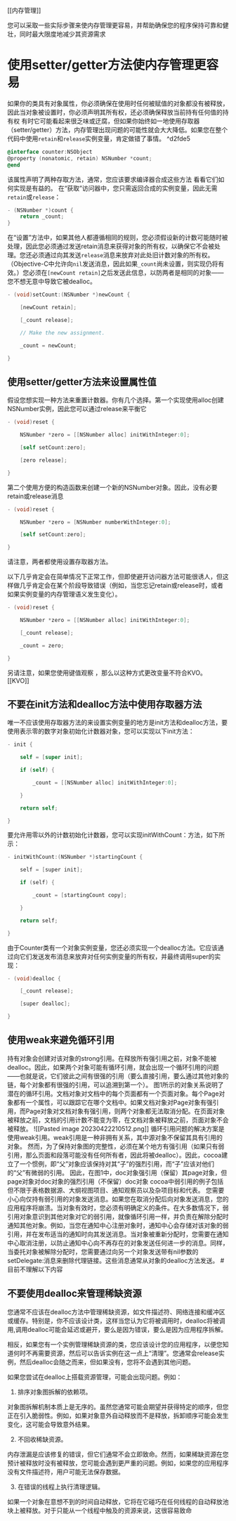 [[内存管理]]

您可以采取一些实际步骤来使内存管理更容易，并帮助确保您的程序保持可靠和健壮，同时最大限度地减少其资源需求
# 使用setter/getter方法使内存管理更容易
如果你的类具有对象属性，你必须确保在使用时任何被赋值的对象都没有被释放，因此当对象被设置时，你必须声明其所有权，还必须确保释放当前持有任何值的持有权
有时它可能看起来很乏味或迂腐，但如果你始终如一地使用存取器（setter/getter）方法，内存管理出现问题的可能性就会大大降低。如果您在整个代码中使用`retain`和`release`实例变量，肯定做错了事情。 ^d2fde5
```objective-c
@interface counter:NSObject
@property (nonatomic, retain) NSNumber *count;
@end
```
该属性声明了两种存取方法，通常，您应该要求编译器合成这些方法
看看它们如何实现是有益的。
在“获取”访问器中，您只需返回合成的实例变量，因此无需`retain`或`release`：
``` objective-c
- (NSNumber *)count {
	return _count;
}
```
在“设置”方法中，如果其他人都遵循相同的规则，您必须假设新的计数可能随时被处理，因此您必须通过发送retain消息来获得对象的所有权，以确保它不会被处理。您还必须通过向其发送`release`消息来放弃对此处旧计数对象的所有权。（Objective-C中允许向`nil`发送消息，因此如果`_count`尚未设置，则实现仍将有效。）您必须在`[newCount retain]`之后发送此信息，以防两者是相同的对象——您不想无意中导致它被dealloc。
```objective-c
- (void)setCount:(NSNumber *)newCount {

    [newCount retain];

    [_count release];

    // Make the new assignment.

    _count = newCount;

}
```
## 使用setter/getter方法来设置属性值
假设您想实现一种方法来重置计数器。你有几个选择。第一个实现使用alloc创建NSNumber实例，因此您可以通过release来平衡它
```objective-c
- (void)reset {

    NSNumber *zero = [[NSNumber alloc] initWithInteger:0];

    [self setCount:zero];

    [zero release];

}
```
第二个使用方便的构造函数来创建一个新的NSNumber对象。因此，没有必要retain或release消息
```objective-c
- (void)reset {

    NSNumber *zero = [NSNumber numberWithInteger:0];

    [self setCount:zero];

}
```
请注意，两者都使用设置存取器方法。

以下几乎肯定会在简单情况下正常工作，但即使避开访问器方法可能很诱人，但这样做几乎肯定会在某个阶段导致错误（例如，当您忘记retain或release时，或者如果实例变量的内存管理语义发生变化）。
```objective-c
- (void)reset {

    NSNumber *zero = [[NSNumber alloc] initWithInteger:0];

    [_count release];

    _count = zero;

}
```
另请注意，如果您使用键值观察 ，那么以这种方式更改变量不符合KVO。
[[KVO]]
## 不要在init方法和dealloc方法中使用存取器方法
唯一不应该使用存取器方法的来设置实例变量的地方是init方法和dealloc方法，要使用表示零的数字对象初始化计数器对象，您可以实现以下init方法：
```objective-c
- init {

    self = [super init];

    if (self) {

        _count = [[NSNumber alloc] initWithInteger:0];

    }

    return self;

}
```
要允许用零以外的计数初始化计数器，您可以实现initWithCount：方法，如下所示：
```c
- initWithCount:(NSNumber *)startingCount {

    self = [super init];

    if (self) {

        _count = [startingCount copy];

    }

    return self;

}
```
由于Counter类有一个对象实例变量，您还必须实现一个dealloc方法。它应该通过向它们发送发布消息来放弃对任何实例变量的所有权，并最终调用super的实现：
```c
- (void)dealloc {

    [_count release];

    [super dealloc];

}
```
## 使用weak来避免循环引用

持有对象会创建对该对象的strong引用。在释放所有强引用之前，对象不能被dealloc。因此，如果两个对象可能有循环引用，就会出现一个循环引用的问题——也就是说，它们彼此之间有很强的引用（要么直接引用，要么通过其他对象的链，每个对象都有很强的引用，可以追溯到第一个）。
图1所示的对象关系说明了潜在的循环引用。文档对象对文档中的每个页面都有一个页面对象。每个Page对象都有一个属性，可以跟踪它在哪个文档中。如果文档对象对Page对象有强引用，而Page对象对文档对象有强引用，则两个对象都无法取消分配。在页面对象被释放之前，文档的引用计数不能变为零，在文档对象被释放之前，页面对象不会被释放。
![[Pasted image 20230422210512.png]]
循环引用问题的解决方案是使用weak引用。weak引用是一种非拥有关系，其中源对象不保留其具有引用的对象。
然而，为了保持对象图的完整性，必须在某个地方有强引用（如果只有弱引用，那么页面和段落可能没有任何所有者，因此将被dealloc）。因此，cocoa建立了一个惯例，即“父”对象应该保持对其“子”的强烈引用，而“子”应该对他们的“父”有微弱的引用。
因此，在图1中，doc对象强引用（保留）其page对象，但page对象对doc对象的强烈引用（不保留）doc对象
cocoa中弱引用的例子包括但不限于表格数据源、大纲视图项目、通知观察员以及杂项目标和代表。
您需要小心向仅持有弱引用的对象发送消息。如果您在取消分配后向对象发送消息，您的应用程序将崩溃。当对象有效时，您必须有明确定义的条件。在大多数情况下，弱引用对象意识到其他对象对它的弱引用，就像循环引用一样，并负责在解除分配时通知其他对象。例如，当您在通知中心注册对象时，通知中心会存储对该对象的弱引用，并在发布适当的通知时向其发送消息。当对象被重新分配时，您需要在通知中心取消注册，以防止通知中心向不再存在的对象发送任何进一步的消息。同样，当委托对象被解除分配时，您需要通过向另一个对象发送带有nil参数的setDelegate:消息来删除代理链接。这些消息通常从对象的dealloc方法发送。
#目前不理解以下内容 
## 不要使用dealloc来管理稀缺资源
您通常不应该在dealloc方法中管理稀缺资源，如文件描述符、网络连接和缓冲区或缓存。特别是，你不应该设计类，这样当您认为它将被调用时，dealloc将被调用,调用dealloc可能会延迟或避开，要么是因为错误，要么是因为应用程序拆解。

相反，如果您有一个实例管理稀缺资源的类，您应该设计您的应用程序，以便您知道何时不再需要资源，然后可以告诉实例在这一点上“清理”。您通常会release实例，然后dealloc会随之而来，但如果没有，您将不会遇到其他问题。

如果您尝试在dealloc上搭载资源管理，可能会出现问题。例如：
1. 排序对象图拆解的依赖项。

对象图拆解机制本质上是无序的。虽然您通常可能会期望并获得特定的顺序，但您正在引入脆弱性。例如，如果对象意外自动释放而不是释放，拆卸顺序可能会发生变化，这可能会导致意外结果。

2. 不回收稀缺资源。

内存泄漏是应该修复的错误，但它们通常不会立即致命。然而，如果稀缺资源在您预计被释放时没有被释放，您可能会遇到更严重的问题。例如，如果您的应用程序没有文件描述符，用户可能无法保存数据。

3. 在错误的线程上执行清理逻辑。

如果一个对象在意想不到的时间自动释放，它将在它碰巧在任何线程的自动释放池块上被释放。对于只能从一个线程中触及的资源来说，这很容易致命